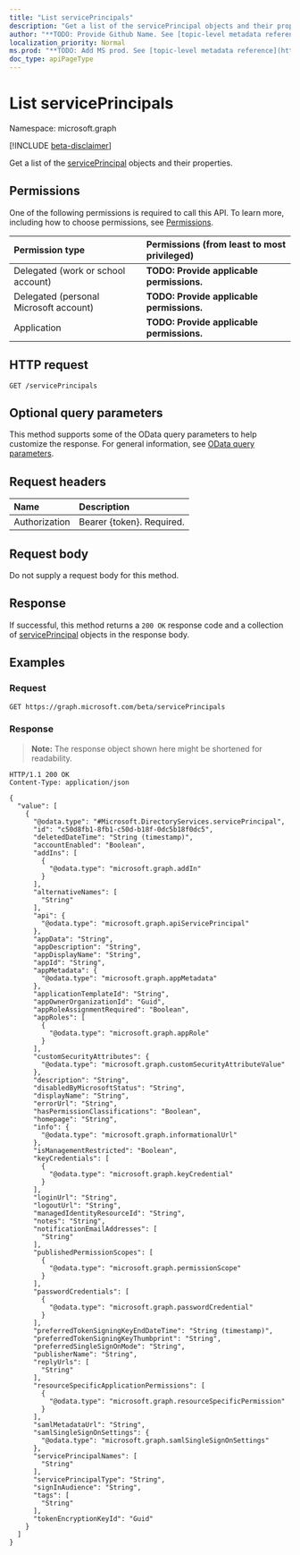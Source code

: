 ```yaml
---
title: "List servicePrincipals"
description: "Get a list of the servicePrincipal objects and their properties."
author: "**TODO: Provide Github Name. See [topic-level metadata reference](https://msgo.azurewebsites.net/add/document/guidelines/metadata.html#topic-level-metadata)**"
localization_priority: Normal
ms.prod: "**TODO: Add MS prod. See [topic-level metadata reference](https://msgo.azurewebsites.net/add/document/guidelines/metadata.html#topic-level-metadata)**"
doc_type: apiPageType
---
```


# List servicePrincipals
Namespace: microsoft.graph

[!INCLUDE [beta-disclaimer](../../includes/beta-disclaimer.md)]

Get a list of the [servicePrincipal](../resources/serviceprincipal.md) objects and their properties.

## Permissions
One of the following permissions is required to call this API. To learn more, including how to choose permissions, see [Permissions](/graph/permissions-reference).

|Permission type|Permissions (from least to most privileged)|
|:---|:---|
|Delegated (work or school account)|**TODO: Provide applicable permissions.**|
|Delegated (personal Microsoft account)|**TODO: Provide applicable permissions.**|
|Application|**TODO: Provide applicable permissions.**|

## HTTP request

<!-- {
  "blockType": "ignored"
}
-->
``` http
GET /servicePrincipals
```

## Optional query parameters
This method supports some of the OData query parameters to help customize the response. For general information, see [OData query parameters](/graph/query-parameters).

## Request headers
|Name|Description|
|:---|:---|
|Authorization|Bearer {token}. Required.|

## Request body
Do not supply a request body for this method.

## Response

If successful, this method returns a `200 OK` response code and a collection of [servicePrincipal](../resources/serviceprincipal.md) objects in the response body.

## Examples

### Request
<!-- {
  "blockType": "request",
  "name": "list_serviceprincipal"
}
-->
``` http
GET https://graph.microsoft.com/beta/servicePrincipals
```


### Response
>**Note:** The response object shown here might be shortened for readability.
<!-- {
  "blockType": "response",
  "truncated": true,
  "@odata.type": "Collection(Microsoft.DirectoryServices.servicePrincipal)"
}
-->
``` http
HTTP/1.1 200 OK
Content-Type: application/json

{
  "value": [
    {
      "@odata.type": "#Microsoft.DirectoryServices.servicePrincipal",
      "id": "c50d8fb1-8fb1-c50d-b18f-0dc5b18f0dc5",
      "deletedDateTime": "String (timestamp)",
      "accountEnabled": "Boolean",
      "addIns": [
        {
          "@odata.type": "microsoft.graph.addIn"
        }
      ],
      "alternativeNames": [
        "String"
      ],
      "api": {
        "@odata.type": "microsoft.graph.apiServicePrincipal"
      },
      "appData": "String",
      "appDescription": "String",
      "appDisplayName": "String",
      "appId": "String",
      "appMetadata": {
        "@odata.type": "microsoft.graph.appMetadata"
      },
      "applicationTemplateId": "String",
      "appOwnerOrganizationId": "Guid",
      "appRoleAssignmentRequired": "Boolean",
      "appRoles": [
        {
          "@odata.type": "microsoft.graph.appRole"
        }
      ],
      "customSecurityAttributes": {
        "@odata.type": "microsoft.graph.customSecurityAttributeValue"
      },
      "description": "String",
      "disabledByMicrosoftStatus": "String",
      "displayName": "String",
      "errorUrl": "String",
      "hasPermissionClassifications": "Boolean",
      "homepage": "String",
      "info": {
        "@odata.type": "microsoft.graph.informationalUrl"
      },
      "isManagementRestricted": "Boolean",
      "keyCredentials": [
        {
          "@odata.type": "microsoft.graph.keyCredential"
        }
      ],
      "loginUrl": "String",
      "logoutUrl": "String",
      "managedIdentityResourceId": "String",
      "notes": "String",
      "notificationEmailAddresses": [
        "String"
      ],
      "publishedPermissionScopes": [
        {
          "@odata.type": "microsoft.graph.permissionScope"
        }
      ],
      "passwordCredentials": [
        {
          "@odata.type": "microsoft.graph.passwordCredential"
        }
      ],
      "preferredTokenSigningKeyEndDateTime": "String (timestamp)",
      "preferredTokenSigningKeyThumbprint": "String",
      "preferredSingleSignOnMode": "String",
      "publisherName": "String",
      "replyUrls": [
        "String"
      ],
      "resourceSpecificApplicationPermissions": [
        {
          "@odata.type": "microsoft.graph.resourceSpecificPermission"
        }
      ],
      "samlMetadataUrl": "String",
      "samlSingleSignOnSettings": {
        "@odata.type": "microsoft.graph.samlSingleSignOnSettings"
      },
      "servicePrincipalNames": [
        "String"
      ],
      "servicePrincipalType": "String",
      "signInAudience": "String",
      "tags": [
        "String"
      ],
      "tokenEncryptionKeyId": "Guid"
    }
  ]
}
```

